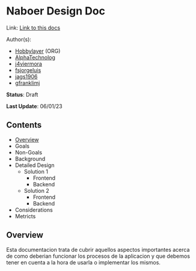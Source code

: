 <!-- Recommended reading -->
<!-- https://www.freecodecamp.org/news/how-to-write-a-good-software-design-document-66fcf019569c/ -->

# Naboer Design Doc
Link: [Link to this docs](#)

Author(s):
- [Hobbylayer](https://github.com/hobbylayer) (ORG)
- [AlphaTechnolog](https://github.com/AlphaTechnolog)
- [j4viermora](https://github.com/j4viermora)
- [fsjorgeluis](https://github.com/fsjorgeluis)
- [jags1906](https://github.com/jags1906)
- [gfranklimj](https://github.com/gfranklimj)

**Status**: Draft

**Last Update**: 06/01/23

## Contents

- [Overview](#overview)
- Goals
- Non-Goals
- Background
- Detailed Design
    - Solution 1
        - Frontend
        - Backend
    - Solution 2
        - Frontend
        - Backend
- Considerations
- Metricts

## Overview

Esta documentacion trata de cubrir aquellos aspectos importantes acerca de como deberian funcionar los procesos de la aplicacion y que debemos tener en cuenta a la hora de usarla o implementar los mismos.

<!-- ## Objective

_What and why are we doing this?_

_Include context for people that are unfamiliar with the  project_

_keep it short, elaborate below in **Background, overview and detailed Design**

_add screenshots / mocks where necessary_ -->